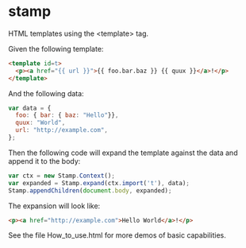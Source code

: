 # stamp
HTML templates using the &lt;template> tag. 

Given the following template:

```HTML
<template id=t>
  <p><a href="{{ url }}">{{ foo.bar.baz }} {{ quux }}</a>!</p>
</template>
```

And the following data:

```JavaScript
var data = {
  foo: { bar: { baz: "Hello"}},
  quux: "World",
  url: "http://example.com",
};
```

Then the following code will expand the template against the data and
append it to the body:

```JavaScript
var ctx = new Stamp.Context();
var expanded = Stamp.expand(ctx.import('t'), data);
Stamp.appendChildren(document.body, expanded);
```

The expansion will look like:

```HTML
<p><a href="http://example.com">Hello World</a>!</p>
```

See the file How_to_use.html for more demos of basic capabilities.
